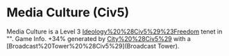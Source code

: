 # Media Culture (Civ5)

Media Culture is a Level 3 [Ideology%20%28Civ5%29%23Freedom](Freedom) tenet in "".
Game Info.
+34% generated by [City%20%28Civ5%29](cities) with a [Broadcast%20Tower%20%28Civ5%29](Broadcast Tower).